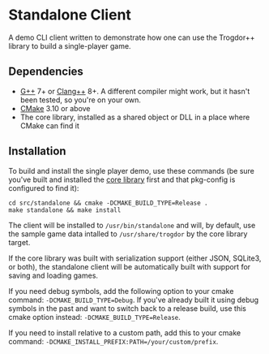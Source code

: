 # Standalone Client

A demo CLI client written to demonstrate how one can use the Trogdor++ library to build a single-player game.

## Dependencies

* [G++](https://gcc.gnu.org/projects/cxx-status.html) 7+ or [Clang++](https://clang.llvm.org/cxx_status.html) 8+. A different compiler might work, but it hasn't been tested, so you're on your own.
* [CMake](https://cmake.org/) 3.10 or above
* The core library, installed as a shared object or DLL in a place where CMake can find it

## Installation

To build and install the single player demo, use these commands (be sure you've built and installed the [core library](../core/README.md) first and that pkg-config is configured to find it):

```
cd src/standalone && cmake -DCMAKE_BUILD_TYPE=Release .
make standalone && make install
```

The client will be installed to `/usr/bin/standalone` and will, by default, use the sample game data intalled to `/usr/share/trogdor` by the core library target.

If the core library was built with serialization support (either JSON, SQLite3, or both), the standalone client will be automatically built with support for saving and loading games.

If you need debug symbols, add the following option to your cmake command: `-DCMAKE_BUILD_TYPE=Debug`. If you've already built it using debug symbols in the past and want to switch back to a release build, use this cmake option instead: `-DCMAKE_BUILD_TYPE=Release`.

If you need to install relative to a custom path, add this to your cmake command: `-DCMAKE_INSTALL_PREFIX:PATH=/your/custom/prefix`.